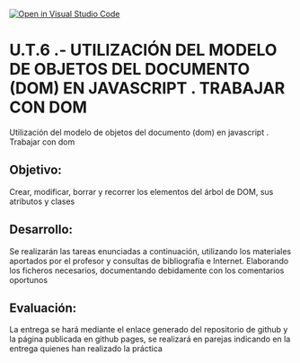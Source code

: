 [![Open in Visual Studio Code](https://classroom.github.com/assets/open-in-vscode-c66648af7eb3fe8bc4f294546bfd86ef473780cde1dea487d3c4ff354943c9ae.svg)](https://classroom.github.com/online_ide?assignment_repo_id=9828810&assignment_repo_type=AssignmentRepo)
# U.T.6 .- UTILIZACIÓN DEL MODELO DE OBJETOS DEL DOCUMENTO (DOM) EN JAVASCRIPT . TRABAJAR CON DOM
Utilización del modelo de objetos del documento (dom) en javascript . Trabajar con dom

## Objetivo: 
Crear, modificar, borrar y recorrer los elementos del árbol de DOM, sus atributos y clases

## Desarrollo: 

Se realizarán las tareas enunciadas a continuación, utilizando los materiales aportados por el profesor y consultas de bibliografía e Internet. Elaborando los ficheros necesarios, documentando debidamente con los comentarios oportunos

##  Evaluación: 

La entrega se hará mediante el enlace generado del repositorio de github y la página publicada en github pages, se realizará en parejas indicando en la entrega quienes han realizado la práctica
